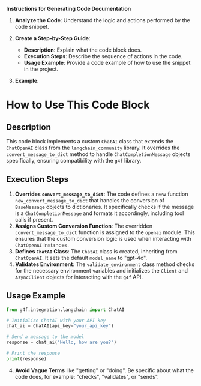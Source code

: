 **Instructions for Generating Code Documentation**

1. **Analyze the Code**: Understand the logic and actions performed by the code snippet.

2. **Create a Step-by-Step Guide**:
    - **Description**: Explain what the code block does.
    - **Execution Steps**: Describe the sequence of actions in the code.
    - **Usage Example**: Provide a code example of how to use the snippet in the project.

3. **Example**:

How to Use This Code Block
=========================================================================================

Description
-------------------------
This code block implements a custom `ChatAI` class that extends the `ChatOpenAI` class from the `langchain_community` library. It overrides the `convert_message_to_dict` method to handle `ChatCompletionMessage` objects specifically, ensuring compatibility with the `g4f` library.

Execution Steps
-------------------------
1. **Overrides `convert_message_to_dict`**: The code defines a new function `new_convert_message_to_dict` that handles the conversion of `BaseMessage` objects to dictionaries. It specifically checks if the message is a `ChatCompletionMessage` and formats it accordingly, including tool calls if present.
2. **Assigns Custom Conversion Function**: The overridden `convert_message_to_dict` function is assigned to the `openai` module. This ensures that the custom conversion logic is used when interacting with `ChatOpenAI` instances.
3. **Defines `ChatAI` Class**: The `ChatAI` class is created, inheriting from `ChatOpenAI`. It sets the default `model_name` to "gpt-4o".
4. **Validates Environment**: The `validate_environment` class method checks for the necessary environment variables and initializes the `Client` and `AsyncClient` objects for interacting with the `g4f` API.

Usage Example
-------------------------

```python
from g4f.integration.langchain import ChatAI

# Initialize ChatAI with your API key
chat_ai = ChatAI(api_key="your_api_key")

# Send a message to the model
response = chat_ai("Hello, how are you?")

# Print the response
print(response)
```

4. **Avoid Vague Terms** like "getting" or "doing". Be specific about what the code does, for example: "checks", "validates", or "sends".